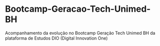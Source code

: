# Bootcamp-Geracao-Tech-Unimed-BH
Acompanhamento da evolução no Bootcamp Geração Tech Unimed BH da plataforma de Estudos DIO (Digital Innovation One)
